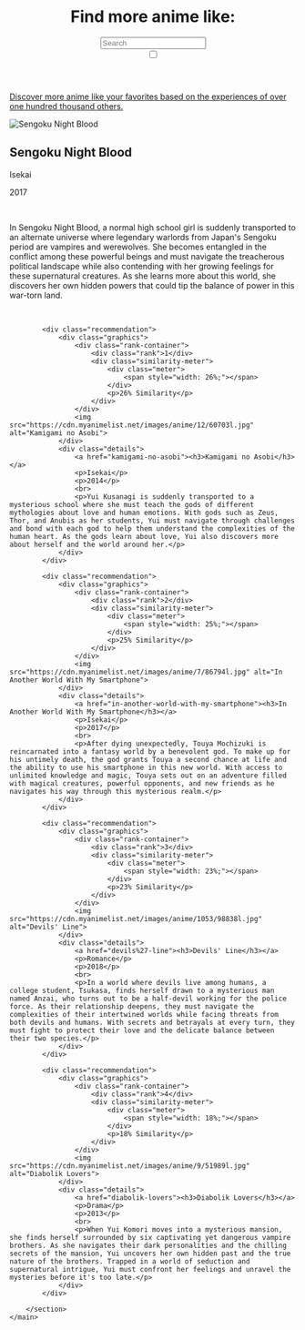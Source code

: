 
<!DOCTYPE html>
<html lang="en">
<head>
    <meta charset="UTF-8">
    <meta name="viewport" content="width=device-width, initial-scale=1.0">
    <title>More Anime Like Sengoku Night Blood</title>
    <link href="https://fonts.googleapis.com/css2?family=Nunito:wght@400;700&display=swap" rel="stylesheet">
    <script src="https://d3js.org/d3.v7.min.js"></script>
    <link rel="stylesheet" href="https://cdnjs.cloudflare.com/ajax/libs/font-awesome/5.15.4/css/all.min.css">
    <link id="stylesheet" rel="stylesheet" href="page.css">
    <link rel="icon" href="../favicon.png" type="image/png">
    <script src="https://cdn.jsdelivr.net/npm/chart.js"></script>
    <script src="https://cdn.jsdelivr.net/npm/chartjs-plugin-datalabels"></script>
    <script src="page.js"></script>
</head>
<body>
    <header>
        <script>const number = "35251";</script>
        <a href="../index" class="home-icon"><i class="fas fa-home"></i></a>
        <a href="javascript:void(0);" class="home-icon", id="randomPageLink"><i class="fas fa-random"></i></a>
        <div class="header-content">
            <h1>Find more anime like: </h1>
            <div class="search-container">
                <input type="text" id="searchBox" class="searchBox" placeholder="Search">
                <div id="autocomplete-list" class="autocomplete-items"></div>
            </div>
        </div>
        <label class="switch">
            <input type="checkbox" id="themeToggle">
            <span class="slider round"></span>
        </label>
    </header>
    <p id="tagline"><a href="../about">Discover more anime like your favorites based on the experiences of over one hundred thousand others.</a></p>
    <div class="black-bar"></div>
    <main>
        <section id="main-anime">
            <div class="anime-details">
                <img src="https://cdn.myanimelist.net/images/anime/4/88329l.webp" alt="Sengoku Night Blood">
                <div>
                    <h2 id="title">Sengoku Night Blood</h2>
                    <p>Isekai</p>
                    <p>2017</p>
                    <br>
                    <p>In Sengoku Night Blood, a normal high school girl is suddenly transported to an alternate universe where legendary warlords from Japan's Sengoku period are vampires and werewolves. She becomes entangled in the conflict among these powerful beings and must navigate the treacherous political landscape while also contending with her growing feelings for these supernatural creatures. As she learns more about this world, she discovers her own hidden powers that could tip the balance of power in this war-torn land.</p>
                </div>
            </div>
            <canvas id="myPolarAreaChart" width="40px" height="40px"></canvas>
        </section>
        <br>
        <section id="recommendations">

            <div class="recommendation">
                <div class="graphics">
                    <div class="rank-container">
                        <div class="rank">1</div>
                        <div class="similarity-meter">
                            <div class="meter">
                                <span style="width: 26%;"></span>
                            </div>
                            <p>26% Similarity</p>
                        </div>
                    </div>
                    <img src="https://cdn.myanimelist.net/images/anime/12/60703l.jpg" alt="Kamigami no Asobi">
                </div>
                <div class="details">
                    <a href="kamigami-no-asobi"><h3>Kamigami no Asobi</h3></a>
                    <p>Isekai</p>
                    <p>2014</p>
                    <br>
                    <p>Yui Kusanagi is suddenly transported to a mysterious school where she must teach the gods of different mythologies about love and human emotions. With gods such as Zeus, Thor, and Anubis as her students, Yui must navigate through challenges and bond with each god to help them understand the complexities of the human heart. As the gods learn about love, Yui also discovers more about herself and the world around her.</p>
                </div>
            </div>

            <div class="recommendation">
                <div class="graphics">
                    <div class="rank-container">
                        <div class="rank">2</div>
                        <div class="similarity-meter">
                            <div class="meter">
                                <span style="width: 25%;"></span>
                            </div>
                            <p>25% Similarity</p>
                        </div>
                    </div>
                    <img src="https://cdn.myanimelist.net/images/anime/7/86794l.jpg" alt="In Another World With My Smartphone">
                </div>
                <div class="details">
                    <a href="in-another-world-with-my-smartphone"><h3>In Another World With My Smartphone</h3></a>
                    <p>Isekai</p>
                    <p>2017</p>
                    <br>
                    <p>After dying unexpectedly, Touya Mochizuki is reincarnated into a fantasy world by a benevolent god. To make up for his untimely death, the god grants Touya a second chance at life and the ability to use his smartphone in this new world. With access to unlimited knowledge and magic, Touya sets out on an adventure filled with magical creatures, powerful opponents, and new friends as he navigates his way through this mysterious realm.</p>
                </div>
            </div>

            <div class="recommendation">
                <div class="graphics">
                    <div class="rank-container">
                        <div class="rank">3</div>
                        <div class="similarity-meter">
                            <div class="meter">
                                <span style="width: 23%;"></span>
                            </div>
                            <p>23% Similarity</p>
                        </div>
                    </div>
                    <img src="https://cdn.myanimelist.net/images/anime/1053/98838l.jpg" alt="Devils' Line">
                </div>
                <div class="details">
                    <a href="devils%27-line"><h3>Devils' Line</h3></a>
                    <p>Romance</p>
                    <p>2018</p>
                    <br>
                    <p>In a world where devils live among humans, a college student, Tsukasa, finds herself drawn to a mysterious man named Anzai, who turns out to be a half-devil working for the police force. As their relationship deepens, they must navigate the complexities of their intertwined worlds while facing threats from both devils and humans. With secrets and betrayals at every turn, they must fight to protect their love and the delicate balance between their two species.</p>
                </div>
            </div>

            <div class="recommendation">
                <div class="graphics">
                    <div class="rank-container">
                        <div class="rank">4</div>
                        <div class="similarity-meter">
                            <div class="meter">
                                <span style="width: 18%;"></span>
                            </div>
                            <p>18% Similarity</p>
                        </div>
                    </div>
                    <img src="https://cdn.myanimelist.net/images/anime/9/51989l.jpg" alt="Diabolik Lovers">
                </div>
                <div class="details">
                    <a href="diabolik-lovers"><h3>Diabolik Lovers</h3></a>
                    <p>Drama</p>
                    <p>2013</p>
                    <br>
                    <p>When Yui Komori moves into a mysterious mansion, she finds herself surrounded by six captivating yet dangerous vampire brothers. As she navigates their dark personalities and the chilling secrets of the mansion, Yui uncovers her own hidden past and the true nature of the brothers. Trapped in a world of seduction and supernatural intrigue, Yui must confront her feelings and unravel the mysteries before it's too late.</p>
                </div>
            </div>

        </section>
    </main>
</body>
</html>
